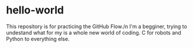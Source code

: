 # hello-world
This repository is for practicing the GitHub Flow./n
I'm a begginer, trying to undestand what for my is a whole new world of coding. C for robots and Python to everything else.
